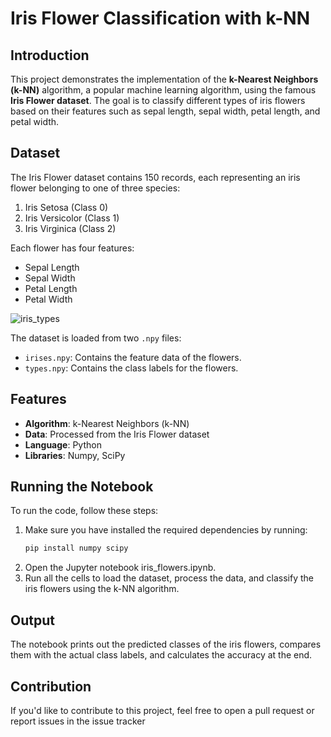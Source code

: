 # Iris Flower Classification with k-NN

## Introduction
This project demonstrates the implementation of the **k-Nearest Neighbors (k-NN)** algorithm, a popular machine learning algorithm, using the famous **Iris Flower dataset**. The goal is to classify different types of iris flowers based on their features such as sepal length, sepal width, petal length, and petal width.

## Dataset
The Iris Flower dataset contains 150 records, each representing an iris flower belonging to one of three species:
1. Iris Setosa (Class 0)
2. Iris Versicolor (Class 1)
3. Iris Virginica (Class 2)

Each flower has four features:
- Sepal Length
- Sepal Width
- Petal Length
- Petal Width

![iris_types](https://github.com/user-attachments/assets/972349fc-38fe-4e13-bc86-e9bc0d667b00)

The dataset is loaded from two `.npy` files:
- `irises.npy`: Contains the feature data of the flowers.
- `types.npy`: Contains the class labels for the flowers.

## Features
- **Algorithm**: k-Nearest Neighbors (k-NN)
- **Data**: Processed from the Iris Flower dataset
- **Language**: Python
- **Libraries**: Numpy, SciPy

## Running the Notebook
To run the code, follow these steps:
1. Make sure you have installed the required dependencies by running:
   ```bash
   pip install numpy scipy
2. Open the Jupyter notebook iris_flowers.ipynb.
3. Run all the cells to load the dataset, process the data, and classify the iris flowers using the k-NN algorithm.

## Output
The notebook prints out the predicted classes of the iris flowers, compares them with the actual class labels, and calculates the accuracy at the end.

## Contribution
If you'd like to contribute to this project, feel free to open a pull request or report issues in the issue tracker

